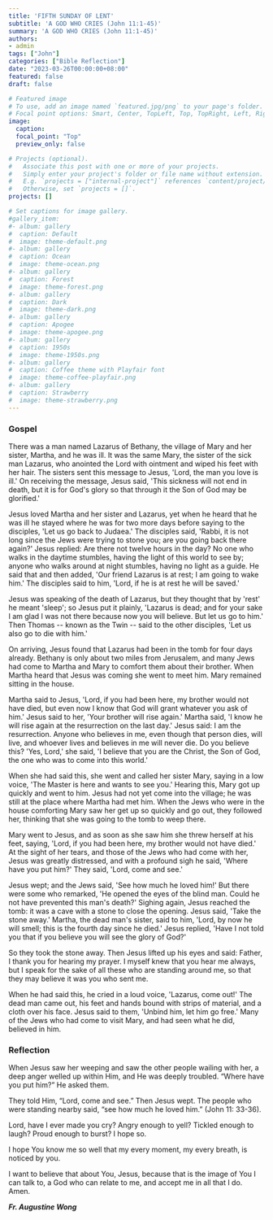 ```yaml
---
title: 'FIFTH SUNDAY OF LENT'
subtitle: 'A GOD WHO CRIES (John 11:1-45)'
summary: 'A GOD WHO CRIES (John 11:1-45)'
authors:
- admin
tags: ["John"]
categories: ["Bible Reflection"]
date: "2023-03-26T00:00:00+08:00"
featured: false
draft: false

# Featured image
# To use, add an image named `featured.jpg/png` to your page's folder.
# Focal point options: Smart, Center, TopLeft, Top, TopRight, Left, Right, BottomLeft, Bottom, BottomRight
image:
  caption:
  focal_point: "Top"
  preview_only: false

# Projects (optional).
#   Associate this post with one or more of your projects.
#   Simply enter your project's folder or file name without extension.
#   E.g. `projects = ["internal-project"]` references `content/project/deep-learning/index.md`.
#   Otherwise, set `projects = []`.
projects: []

# Set captions for image gallery.
#gallery_item:
#- album: gallery
#  caption: Default
#  image: theme-default.png
#- album: gallery
#  caption: Ocean
#  image: theme-ocean.png
#- album: gallery
#  caption: Forest
#  image: theme-forest.png
#- album: gallery
#  caption: Dark
#  image: theme-dark.png
#- album: gallery
#  caption: Apogee
#  image: theme-apogee.png
#- album: gallery
#  caption: 1950s
#  image: theme-1950s.png
#- album: gallery
#  caption: Coffee theme with Playfair font
#  image: theme-coffee-playfair.png
#- album: gallery
#  caption: Strawberry
#  image: theme-strawberry.png
---
```

### Gospel
There was a man named Lazarus of Bethany, the village of Mary and her sister, Martha, and he was ill. It was the same Mary, the sister of the sick man Lazarus, who anointed the Lord with ointment and wiped his feet with her hair. The sisters sent this message to Jesus, 'Lord, the man you love is ill.' On receiving the message, Jesus said, 'This sickness will not end in death, but it is for God's glory so that through it the Son of God may be glorified.'

Jesus loved Martha and her sister and Lazarus, yet when he heard that he was ill he stayed where he was for two more days before saying to the disciples, 'Let us go back to Judaea.' The disciples said, 'Rabbi, it is not long since the Jews were trying to stone you; are you going back there again?' Jesus replied: Are there not twelve hours in the day? No one who walks in the daytime stumbles, having the light of this world to see by; anyone who walks around at night stumbles, having no light as a guide. He said that and then added, 'Our friend Lazarus is at rest; I am going to wake him.' The disciples said to him, 'Lord, if he is at rest he will be saved.'

Jesus was speaking of the death of Lazarus, but they thought that by 'rest' he meant 'sleep'; so Jesus put it plainly, 'Lazarus is dead; and for your sake I am glad I was not there because now you will believe. But let us go to him.' Then Thomas -- known as the Twin -- said to the other disciples, 'Let us also go to die with him.'

On arriving, Jesus found that Lazarus had been in the tomb for four days already. Bethany is only about two miles from Jerusalem, and many Jews had come to Martha and Mary to comfort them about their brother. When Martha heard that Jesus was coming she went to meet him. Mary remained sitting in the house.

Martha said to Jesus, 'Lord, if you had been here, my brother would not have died, but even now I know that God will grant whatever you ask of him.' Jesus said to her, 'Your brother will rise again.' Martha said, 'I know he will rise again at the resurrection on the last day.' Jesus said: I am the resurrection. Anyone who believes in me, even though that person dies, will live, and whoever lives and believes in me will never die. Do you believe this? 'Yes, Lord,' she said, 'I believe that you are the Christ, the Son of God, the one who was to come into this world.'

When she had said this, she went and called her sister Mary, saying in a low voice, 'The Master is here and wants to see you.' Hearing this, Mary got up quickly and went to him.  Jesus had not yet come into the village; he was still at the place where Martha had met him. When the Jews who were in the house comforting Mary saw her get up so quickly and go out, they followed her, thinking that she was going to the tomb to weep there.

Mary went to Jesus, and as soon as she saw him she threw herself at his feet, saying, 'Lord, if you had been here, my brother would not have died.' At the sight of her tears, and those of the Jews who had come with her, Jesus was greatly distressed, and with a profound sigh he said, 'Where have you put him?' They said, 'Lord, come and see.'

Jesus wept; and the Jews said, 'See how much he loved him!' But there were some who remarked, 'He opened the eyes of the blind man. Could he not have prevented this man's death?' Sighing again, Jesus reached the tomb: it was a cave with a stone to close the opening. Jesus said, 'Take the stone away.' Martha, the dead man's sister, said to him, 'Lord, by now he will smell; this is the fourth day since he died.' Jesus replied, 'Have I not told you that if you believe you will see the glory of God?'

So they took the stone away. Then Jesus lifted up his eyes and said: Father, I thank you for hearing my prayer. I myself knew that you hear me always, but I speak for the sake of all these who are standing around me, so that they may believe it was you who sent me.

When he had said this, he cried in a loud voice, 'Lazarus, come out!' The dead man came out, his feet and hands bound with strips of material, and a cloth over his face. Jesus said to them, 'Unbind him, let him go free.' Many of the Jews who had come to visit Mary, and had seen what he did, believed in him.

### Reflection
When Jesus saw her weeping and saw the other people wailing with her, a deep anger welled up within Him, and He was deeply troubled. “Where have you put him?” He asked them.

They told Him, “Lord, come and see.” Then Jesus wept. The people who were standing nearby said, “see how much he loved him.” (John 11: 33-36).

Lord, have I ever made you cry? Angry enough to yell? Tickled enough to laugh? Proud enough to burst? I hope so.

I hope You know me so well that my every moment, my every breath, is noticed by you.

I want to believe that about You, Jesus, because that is the image of  You I can talk to, a God who can relate to me, and accept me in all that I do. 
Amen.

___Fr. Augustine Wong___